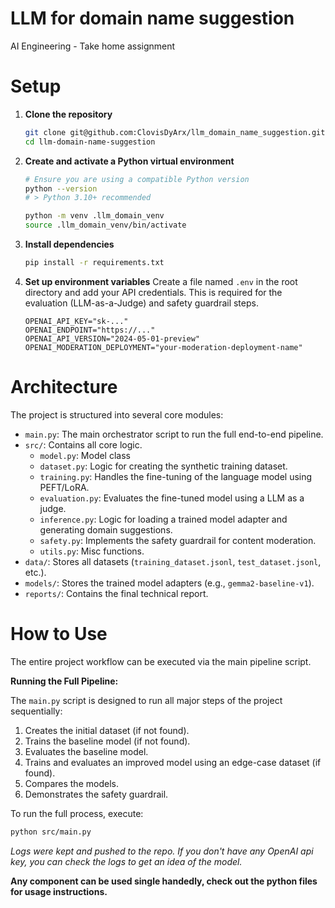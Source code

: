# LLM for domain name suggestion

AI Engineering - Take home assignment

# Setup

1. **Clone the repository**
    ```bash
    git clone git@github.com:ClovisDyArx/llm_domain_name_suggestion.git
    cd llm-domain-name-suggestion
    ```

2. **Create and activate a Python virtual environment**
    ```bash
    # Ensure you are using a compatible Python version
    python --version
    # > Python 3.10+ recommended

    python -m venv .llm_domain_venv
    source .llm_domain_venv/bin/activate
    ```


3. **Install dependencies**
    ```bash
    pip install -r requirements.txt
    ```

4. **Set up environment variables**
    Create a file named `.env` in the root directory and add your API credentials. This is required for the evaluation (LLM-as-a-Judge) and safety guardrail steps.
    ```
    OPENAI_API_KEY="sk-..."
    OPENAI_ENDPOINT="https://..."
    OPENAI_API_VERSION="2024-05-01-preview"
    OPENAI_MODERATION_DEPLOYMENT="your-moderation-deployment-name"
    ```

# Architecture

The project is structured into several core modules:

- `main.py`: The main orchestrator script to run the full end-to-end pipeline.
- `src/`: Contains all core logic.
    - `model.py`: Model class
    - `dataset.py`: Logic for creating the synthetic training dataset.
    - `training.py`: Handles the fine-tuning of the language model using PEFT/LoRA.
    - `evaluation.py`: Evaluates the fine-tuned model using a LLM as a judge.
    - `inference.py`: Logic for loading a trained model adapter and generating domain suggestions.
    - `safety.py`: Implements the safety guardrail for content moderation.
    - `utils.py`: Misc functions.
- `data/`: Stores all datasets (`training_dataset.jsonl`, `test_dataset.jsonl`, etc.).
-   `models/`: Stores the trained model adapters (e.g., `gemma2-baseline-v1`).
-   `reports/`: Contains the final technical report.

# How to Use

The entire project workflow can be executed via the main pipeline script.

**Running the Full Pipeline:**

The `main.py` script is designed to run all major steps of the project sequentially:
1. Creates the initial dataset (if not found).
2. Trains the baseline model (if not found).
3. Evaluates the baseline model.
4. Trains and evaluates an improved model using an edge-case dataset (if found).
5. Compares the models.
6. Demonstrates the safety guardrail.

To run the full process, execute:
```bash
python src/main.py
```

*Logs were kept and pushed to the repo. If you don't have any OpenAI api key, you can check the logs to get an idea of the model.*

**Any component can be used single handedly, check out the python files for usage instructions.**
